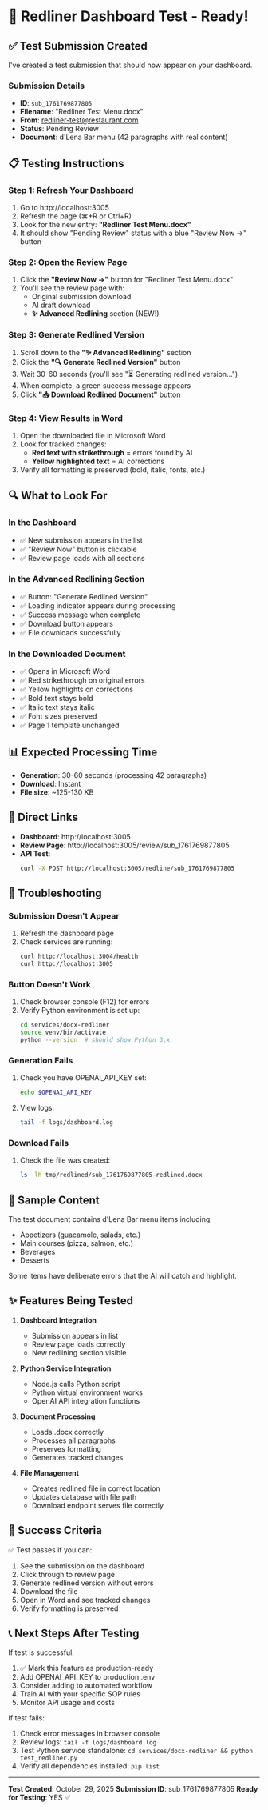 # 🚀 Redliner Dashboard Test - Ready!

## ✅ Test Submission Created

I've created a test submission that should now appear on your dashboard.

### Submission Details
- **ID**: `sub_1761769877805`
- **Filename**: "Redliner Test Menu.docx"
- **From**: redliner-test@restaurant.com
- **Status**: Pending Review
- **Document**: d'Lena Bar menu (42 paragraphs with real content)

## 📋 Testing Instructions

### Step 1: Refresh Your Dashboard
1. Go to http://localhost:3005
2. Refresh the page (⌘+R or Ctrl+R)
3. Look for the new entry: **"Redliner Test Menu.docx"**
4. It should show "Pending Review" status with a blue "Review Now →" button

### Step 2: Open the Review Page
1. Click the **"Review Now →"** button for "Redliner Test Menu.docx"
2. You'll see the review page with:
   - Original submission download
   - AI draft download
   - **✨ Advanced Redlining** section (NEW!)

### Step 3: Generate Redlined Version
1. Scroll down to the **"✨ Advanced Redlining"** section
2. Click the **"🔍 Generate Redlined Version"** button
3. Wait 30-60 seconds (you'll see "⏳ Generating redlined version...")
4. When complete, a green success message appears
5. Click **"📥 Download Redlined Document"** button

### Step 4: View Results in Word
1. Open the downloaded file in Microsoft Word
2. Look for tracked changes:
   - **Red text with strikethrough** = errors found by AI
   - **Yellow highlighted text** = AI corrections
3. Verify all formatting is preserved (bold, italic, fonts, etc.)

## 🔍 What to Look For

### In the Dashboard
- ✅ New submission appears in the list
- ✅ "Review Now" button is clickable
- ✅ Review page loads with all sections

### In the Advanced Redlining Section
- ✅ Button: "Generate Redlined Version"
- ✅ Loading indicator appears during processing
- ✅ Success message when complete
- ✅ Download button appears
- ✅ File downloads successfully

### In the Downloaded Document
- ✅ Opens in Microsoft Word
- ✅ Red strikethrough on original errors
- ✅ Yellow highlights on corrections
- ✅ Bold text stays bold
- ✅ Italic text stays italic
- ✅ Font sizes preserved
- ✅ Page 1 template unchanged

## 📊 Expected Processing Time

- **Generation**: 30-60 seconds (processing 42 paragraphs)
- **Download**: Instant
- **File size**: ~125-130 KB

## 🎯 Direct Links

- **Dashboard**: http://localhost:3005
- **Review Page**: http://localhost:3005/review/sub_1761769877805
- **API Test**: 
  ```bash
  curl -X POST http://localhost:3005/redline/sub_1761769877805
  ```

## 🐛 Troubleshooting

### Submission Doesn't Appear
1. Refresh the dashboard page
2. Check services are running:
   ```bash
   curl http://localhost:3004/health
   curl http://localhost:3005
   ```

### Button Doesn't Work
1. Check browser console (F12) for errors
2. Verify Python environment is set up:
   ```bash
   cd services/docx-redliner
   source venv/bin/activate
   python --version  # should show Python 3.x
   ```

### Generation Fails
1. Check you have OPENAI_API_KEY set:
   ```bash
   echo $OPENAI_API_KEY
   ```
2. View logs:
   ```bash
   tail -f logs/dashboard.log
   ```

### Download Fails
1. Check the file was created:
   ```bash
   ls -lh tmp/redlined/sub_1761769877805-redlined.docx
   ```

## 📝 Sample Content

The test document contains d'Lena Bar menu items including:
- Appetizers (guacamole, salads, etc.)
- Main courses (pizza, salmon, etc.)
- Beverages
- Desserts

Some items have deliberate errors that the AI will catch and highlight.

## ✨ Features Being Tested

1. **Dashboard Integration**
   - Submission appears in list
   - Review page loads correctly
   - New redlining section visible

2. **Python Service Integration**
   - Node.js calls Python script
   - Python virtual environment works
   - OpenAI API integration functions

3. **Document Processing**
   - Loads .docx correctly
   - Processes all paragraphs
   - Preserves formatting
   - Generates tracked changes

4. **File Management**
   - Creates redlined file in correct location
   - Updates database with file path
   - Download endpoint serves file correctly

## 🎉 Success Criteria

✅ Test passes if you can:
1. See the submission on the dashboard
2. Click through to review page
3. Generate redlined version without errors
4. Download the file
5. Open in Word and see tracked changes
6. Verify formatting is preserved

## 📞 Next Steps After Testing

If test is successful:
1. ✅ Mark this feature as production-ready
2. Add OPENAI_API_KEY to production .env
3. Consider adding to automated workflow
4. Train AI with your specific SOP rules
5. Monitor API usage and costs

If test fails:
1. Check error messages in browser console
2. Review logs: `tail -f logs/dashboard.log`
3. Test Python service standalone: `cd services/docx-redliner && python test_redliner.py`
4. Verify all dependencies installed: `pip list`

---

**Test Created**: October 29, 2025
**Submission ID**: sub_1761769877805
**Ready for Testing**: YES ✅

